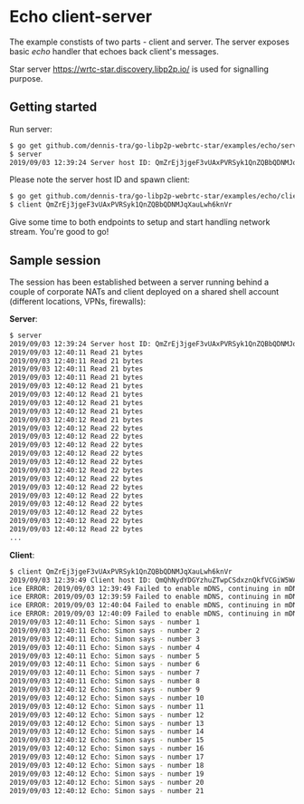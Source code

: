# Echo client-server

The example constists of two parts - client and server. The server exposes basic *echo* handler that echoes back client's messages.

Star server https://wrtc-star.discovery.libp2p.io/ is used for signalling purpose.

## Getting started

Run server:

```bash
$ go get github.com/dennis-tra/go-libp2p-webrtc-star/examples/echo/server
$ server
2019/09/03 12:39:24 Server host ID: QmZrEj3jgeF3vUAxPVRSyk1QnZQBbQDNMJqXauLwh6knVr
```

Please note the server host ID and spawn client:
```bash
$ go get github.com/dennis-tra/go-libp2p-webrtc-star/examples/echo/client
$ client QmZrEj3jgeF3vUAxPVRSyk1QnZQBbQDNMJqXauLwh6knVr
```

Give some time to both endpoints to setup and start handling network stream. You're good to go!

## Sample session

The session has been established between a server running behind a couple of corporate NATs and client deployed on a shared shell account (different locations, VPNs, firewalls):

**Server**:

```bash
$ server
2019/09/03 12:39:24 Server host ID: QmZrEj3jgeF3vUAxPVRSyk1QnZQBbQDNMJqXauLwh6knVr
2019/09/03 12:40:11 Read 21 bytes
2019/09/03 12:40:11 Read 21 bytes
2019/09/03 12:40:11 Read 21 bytes
2019/09/03 12:40:11 Read 21 bytes
2019/09/03 12:40:12 Read 21 bytes
2019/09/03 12:40:12 Read 21 bytes
2019/09/03 12:40:12 Read 21 bytes
2019/09/03 12:40:12 Read 21 bytes
2019/09/03 12:40:12 Read 21 bytes
2019/09/03 12:40:12 Read 22 bytes
2019/09/03 12:40:12 Read 22 bytes
2019/09/03 12:40:12 Read 22 bytes
2019/09/03 12:40:12 Read 22 bytes
2019/09/03 12:40:12 Read 22 bytes
2019/09/03 12:40:12 Read 22 bytes
2019/09/03 12:40:12 Read 22 bytes
2019/09/03 12:40:12 Read 22 bytes
2019/09/03 12:40:12 Read 22 bytes
2019/09/03 12:40:12 Read 22 bytes
2019/09/03 12:40:12 Read 22 bytes
2019/09/03 12:40:12 Read 22 bytes
2019/09/03 12:40:12 Read 22 bytes
...
```

**Client**:

```bash
$ client QmZrEj3jgeF3vUAxPVRSyk1QnZQBbQDNMJqXauLwh6knVr
2019/09/03 12:39:49 Client host ID: QmQhNydYDGYzhuZTwpCSdxznQkfVCGiW5WA6etUUVRXn2w
ice ERROR: 2019/09/03 12:39:49 Failed to enable mDNS, continuing in mDNS disabled mode: (listen udp4 224.0.0.0:5353: bind: operation not permitted)
ice ERROR: 2019/09/03 12:39:59 Failed to enable mDNS, continuing in mDNS disabled mode: (listen udp4 224.0.0.0:5353: bind: operation not permitted)
ice ERROR: 2019/09/03 12:40:04 Failed to enable mDNS, continuing in mDNS disabled mode: (listen udp4 224.0.0.0:5353: bind: operation not permitted)
ice ERROR: 2019/09/03 12:40:09 Failed to enable mDNS, continuing in mDNS disabled mode: (listen udp4 224.0.0.0:5353: bind: operation not permitted)
2019/09/03 12:40:11 Echo: Simon says - number 1
2019/09/03 12:40:11 Echo: Simon says - number 2
2019/09/03 12:40:11 Echo: Simon says - number 3
2019/09/03 12:40:11 Echo: Simon says - number 4
2019/09/03 12:40:11 Echo: Simon says - number 5
2019/09/03 12:40:11 Echo: Simon says - number 6
2019/09/03 12:40:11 Echo: Simon says - number 7
2019/09/03 12:40:11 Echo: Simon says - number 8
2019/09/03 12:40:12 Echo: Simon says - number 9
2019/09/03 12:40:12 Echo: Simon says - number 10
2019/09/03 12:40:12 Echo: Simon says - number 11
2019/09/03 12:40:12 Echo: Simon says - number 12
2019/09/03 12:40:12 Echo: Simon says - number 13
2019/09/03 12:40:12 Echo: Simon says - number 14
2019/09/03 12:40:12 Echo: Simon says - number 15
2019/09/03 12:40:12 Echo: Simon says - number 16
2019/09/03 12:40:12 Echo: Simon says - number 17
2019/09/03 12:40:12 Echo: Simon says - number 18
2019/09/03 12:40:12 Echo: Simon says - number 19
2019/09/03 12:40:12 Echo: Simon says - number 20
2019/09/03 12:40:12 Echo: Simon says - number 21
```
